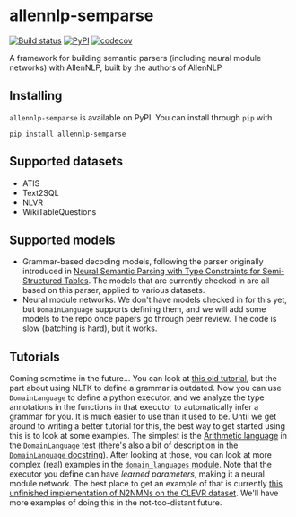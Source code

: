 # allennlp-semparse
[![Build status](https://github.com/allenai/allennlp-semparse/workflows/CI/badge.svg)](https://github.com/allenai/allennlp-semparse/actions?workflow=CI)
[![PyPI](https://img.shields.io/pypi/v/allennlp-semparse)](https://pypi.org/project/allennlp-semparse/)
[![codecov](https://codecov.io/gh/allenai/allennlp-semparse/branch/master/graph/badge.svg)](https://codecov.io/gh/allenai/allennlp-semparse)

A framework for building semantic parsers (including neural module networks) with AllenNLP, built by the authors of AllenNLP

## Installing

`allennlp-semparse` is available on PyPI. You can install through `pip` with

```
pip install allennlp-semparse
```

## Supported datasets

- ATIS
- Text2SQL
- NLVR
- WikiTableQuestions

## Supported models

- Grammar-based decoding models, following the parser originally introduced in [Neural
Semantic Parsing with Type Constraints for Semi-Structured
Tables](https://www.semanticscholar.org/paper/Neural-Semantic-Parsing-with-Type-Constraints-for-Krishnamurthy-Dasigi/8c6f58ed0ebf379858c0bbe02c53ee51b3eb398a).
The models that are currently checked in are all based on this parser, applied to various datasets.
- Neural module networks.  We don't have models checked in for this yet, but `DomainLanguage`
  supports defining them, and we will add some models to the repo once papers go through peer
review.  The code is slow (batching is hard), but it works.


## Tutorials

Coming sometime in the future...  You can look at [this old
tutorial](https://github.com/allenai/allennlp/blob/master/tutorials/getting_started/semantic_parsing.md),
but the part about using NLTK to define a grammar is outdated.  Now you can use `DomainLanguage` to
define a python executor, and we analyze the type annotations in the functions in that executor to
automatically infer a grammar for you.  It is much easier to use than it used to be.  Until we get
around to writing a better tutorial for this, the best way to get started using this is to look at
some examples.  The simplest is the [Arithmetic
language](https://github.com/allenai/allennlp-semparse/blob/master/tests/domain_languages/domain_language_test.py)
in the `DomainLanguage` test (there's also a bit of description in the [`DomainLanguage`
docstring](https://github.com/allenai/allennlp-semparse/blob/bbc8fde3a354ee1708ae900f09be9aa2adc8177f/allennlp_semparse/domain_languages/domain_language.py#L204-L270)).
After looking at those, you can look at more complex (real) examples in the [`domain_languages`
module](https://github.com/allenai/allennlp-semparse/tree/master/allennlp_semparse/domain_languages).
Note that the executor you define can have _learned parameters_, making it a neural module network.
The best place to get an example of that is currently [this unfinished implementation of N2NMNs on
the CLEVR
dataset](https://github.com/matt-gardner/allennlp/blob/neural_module_networks/allennlp/semparse/domain_languages/visual_reasoning_language.py).
We'll have more examples of doing this in the not-too-distant future.
